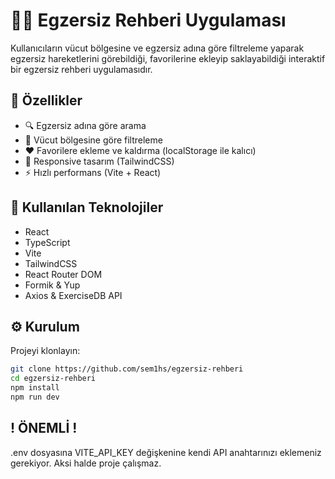 # 🏋️‍♀️ Egzersiz Rehberi Uygulaması

Kullanıcıların vücut bölgesine ve egzersiz adına göre filtreleme yaparak egzersiz hareketlerini görebildiği, favorilerine ekleyip saklayabildiği interaktif bir egzersiz rehberi uygulamasıdır.

## 🚀 Özellikler

- 🔍 Egzersiz adına göre arama
- 💪 Vücut bölgesine göre filtreleme
- ❤️ Favorilere ekleme ve kaldırma (localStorage ile kalıcı)
- 📱 Responsive tasarım (TailwindCSS)
- ⚡ Hızlı performans (Vite + React)

## 🧰 Kullanılan Teknolojiler

- React
- TypeScript
- Vite
- TailwindCSS
- React Router DOM
- Formik & Yup
- Axios & ExerciseDB API

## ⚙️ Kurulum

Projeyi klonlayın:

```bash
git clone https://github.com/sem1hs/egzersiz-rehberi
cd egzersiz-rehberi
npm install
npm run dev
```

## ! ÖNEMLİ !

.env dosyasına VITE_API_KEY değişkenine kendi API anahtarınızı eklemeniz gerekiyor. Aksi halde proje çalışmaz.
